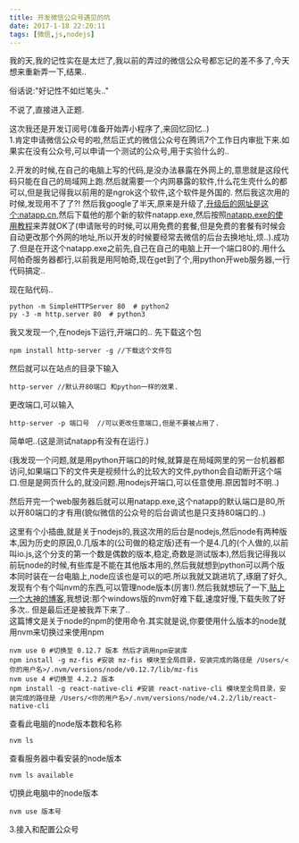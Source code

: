 ```yaml
---
title: 开发微信公众号遇见的坑
date: 2017-1-18 22:20:11
tags: [微信,js,nodejs]
---
```

我的天,我的记性实在是太烂了,我以前的弄过的微信公众号都忘记的差不多了,今天想来重新弄一下,结果..

俗话说:"好记性不如烂笔头.."

不说了,直接进入正题.

这次我还是开发订阅号(准备开始弄小程序了,来回忆回忆..)    
1.肯定申请微信公众号的啦,然后正式的微信公众号在腾讯7个工作日内审批下来.如果实在没有公众号,可以申请一个测试的公众号,用于实验什么的..

2.开发的时候,在自己的电脑上写的代码,是没办法暴露在外网上的,意思就是这段代码只能在自己的局域网上跑.然后就需要一个内网暴露的软件,什么花生壳什么的都可以,但是我记得我以前用的是ngrok这个软件,这个软件是外国的. 然后我这次用的时候,发现用不了了?! 然后我google了半天,原来是升级了,[升级后的网址是这个:natapp.cn](https://natapp.cn),然后下载他的那个新的软件natapp.exe,然后按照[natapp.exe的使用教程](https://natapp.cn/article/natapp_newbie)来弄就OK了(申请账号的时候,可以用免费的套餐,但是免费的套餐有时候会自动更改那个外网的地址,所以开发的时候要经常去微信的后台去换地址,烦..).成功了.但是在开这个natapp.exe之前先,自己在自己的电脑上开一个端口80的.用什么阿帕奇服务器都行,以前我是用阿帕奇,现在get到了个,用python开web服务器,一行代码搞定..

现在贴代码..
	
	python -m SimpleHTTPServer 80  # python2
	py -3 -m http.server 80  # python3

我又发现一个,在nodejs下运行,开端口的..
先下载这个包 

	npm install http-server -g //下载这个文件包

然后就可以在站点的目录下输入

	http-server //默认开80端口 和python一样的效果.
更改端口,可以输入

	http-server -p 端口号  //可以更改任意端口,但是不要被占用了.
简单吧..(这是测试natapp有没有在运行.)

(我发现一个问题,就是用python开端口的时候,就算是在局域网里的另一台机器都访问,如果端口下的文件夹是视频什么的比较大的文件,python会自动断开这个端口.但是是网页什么的,就没问题.用nodejs开端口,可以任意使用.原因暂时不明..)

然后开完一个web服务器后就可以用natapp.exe,这个natapp的默认端口是80,所以开80端口的才有用(貌似微信的公众号的后台调试也是只支持80端口的..)

这里有个小插曲,就是关于nodejs的,我这次用的后台是nodejs,然后node有两种版本,因为历史的原因,0.几版本的(公司做的稳定版)还有一个是4.几的(个人做的,以前叫io.js,这个分支的第一个数是偶数的版本,稳定,奇数是测试版本),然后我记得我以前玩node的时候,有些库是不能在其他版本用的,然后我就想到python可以两个版本同时装在一台电脑上,node应该也是可以的吧.所以我就又跳进坑了,琢磨了好久,发现有个有个叫nvm的东西,可以管理node版本(厉害!).然后我就想玩了一下,[贴上一个大神的博客](http://dajyaretakuya.blog.51cto.com/2823475/1760255/),我想说:那个windows版的nvm好难下载,速度好慢,下载失败了好多次.. 但是最后还是被我弄下来了..    
这篇博文是关于node的npm的使用命令.其实就是说,你要使用什么版本的node就用nvm来切换过来使用npm

	nvm use 0 #切换至 0.12.7 版本 然后才调用npm安装库
	npm install -g mz-fis #安装 mz-fis 模块至全局目录，安装完成的路径是 /Users/<你的用户名>/.nvm/versions/node/v0.12.7/lib/mz-fis
	nvm use 4 #切换至 4.2.2 版本
	npm install -g react-native-cli #安装 react-native-cli 模块至全局目录，安装完成的路径是 /Users/<你的用户名>/.nvm/versions/node/v4.2.2/lib/react-native-cli

查看此电脑的node版本数和名称

	nvm ls
查看服务器中看安装的node版本

	nvm ls available
切换此电脑中的node版本
	
	nvm use 版本号

3.接入和配置公众号